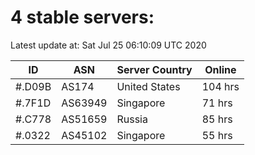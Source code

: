 # 4 stable servers:

Latest update at: Sat Jul 25 06:10:09 UTC 2020

| ID | ASN | Server Country | Online |
| -- | --- | -------------- | ------ |
| #.D09B | AS174 | United States | 104 hrs |
| #.7F1D | AS63949 | Singapore | 71 hrs |
| #.C778 | AS51659 | Russia | 85 hrs |
| #.0322 | AS45102 | Singapore | 55 hrs |


